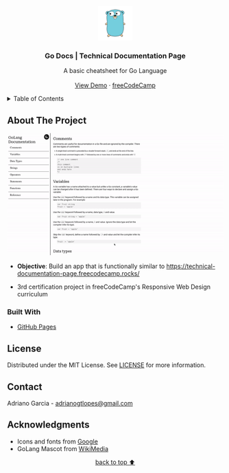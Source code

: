 <a name="readme-top"></a>

<!-- PROJECT LOGO -->
<br />
<div align="center">
<a href="https://adrianogtl.github.io/freecodecamp-technical-documentation-page/">
    <img src="logo.png" alt="Logo" width="80" height="80">
  </a>

<h3 align="center">Go Docs | Technical Documentation Page</h3>

  <p align="center">
    A basic cheatsheet for Go Language
    <br />
    <br />
    <a href="https://adrianogtl.github.io/freecodecamp-technical-documentation-page/">View Demo</a>
    ·
    <a href="https://www.freecodecamp.org/">freeCodeCamp</a>
  </p>
</div>


<!-- TABLE OF CONTENTS -->
<details>
  <summary>Table of Contents</summary>
  <ol>
    <li>
      <a href="#about-the-project">About The Project</a>
      <ul>
        <li><a href="#built-with">Built With</a></li>
      </ul>
    </li>
    <li><a href="#license">License</a></li>
    <li><a href="#contact">Contact</a></li>
    <li><a href="#acknowledgments">Acknowledgments</a></li>
  </ol>
</details>


<!-- ABOUT THE PROJECT -->
## About The Project

![Screenshot][preview]
* **Objective**: Build an app that is functionally similar to https://technical-documentation-page.freecodecamp.rocks/

* 3rd certification project in freeCodeCamp's Responsive Web Design curriculum


### Built With

* [GitHub Pages][github-pages]


<!-- LICENSE -->
## License

Distributed under the MIT License. See [LICENSE][license-url] for more information.


<!-- CONTACT -->
## Contact

Adriano Garcia - [adrianogtlopes@gmail.com](mailto:adrianogtlopes@gmail.com)


<!-- ACKNOWLEDGMENTS -->
## Acknowledgments

* Icons and fonts from [Google ][google-url]
* GoLang Mascot from [WikiMedia][wikimedia-url]

<p align="center"><a href="#readme-top">back to top ⬆️</a></p>



<!-- MARKDOWN LINKS & IMAGES -->
<!-- https://www.markdownguide.org/basic-syntax/#reference-style-links -->

<!-- ABOUT -->
[preview]: screencast.gif

<!-- BUILT WITH -->
[github-pages]: https://pages.github.com/

<!-- LICENSE -->
[license-url]: https://github.com/adrianogtl/freecodecamp-technical-documentation-page/blob/main/LICENSE

<!-- ACKNOWLEDGMENTS -->
[google-url]: https://fonts.google.com/
[wikimedia-url]: https://commons.wikimedia.org/wiki/Main_Page